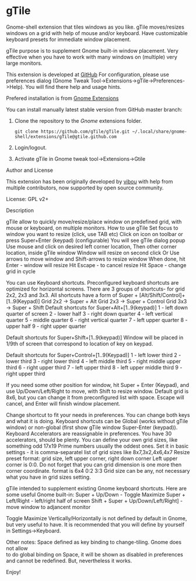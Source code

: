 gTile
===========

Gnome-shell extension that tiles windows as you like.
gTile moves/resizes windows on a grid with help of mouse and/or keyboard.
Have customizable keyboard presets for immediate window placement.

gTile purpose is to supplement Gnome built-in window placement.
Very effective when you have to work with many windows on (multiple) very large monitors.

This extension is developed at [GitHub](https://github.com/gTile)
For configuration, please use preferences dialog (Gnome Tweak Tool->Extensions->gTile->Preferences->Help).
You will find there help and usage hints.

Prefered installation is from [Gnome Extensions](https://extensions.gnome.org)

You can install manually latest stable version from GitHub master branch:

1. Clone the repository to the *Gnome* extensions folder.

   ```
   git clone https://github.com/gTile/gTile.git ~/.local/share/gnome-shell/extensions/gTile@gtile.github.com
   ```

2. Login/logout.

3. Activate gTile in Gnome tweak tool->Extensions->Gtile

Author and License

This extension has been originally developed by [vibou](https://github.com/vibou) with help from multiple contributors, now supported by open source community.

License: GPL v2+

Description
           
gTile allow to quickly move/resize/place window on predefined grid,
with mouse or keyboard, on multiple monitors.
How to use gTile
Set focus to window you want to resize (click, use TAB etc)
Click on icon on toolbar or press Super+Enter (keypad) (configurable)
You will see gTile dialog popup
Use mouse and click on desired left corner location,
Then other corner location, inside gTile window
Window will resize on second click
Or
Use arrows to move window and Shift-arrows to resize window
  When done, hit Enter - window will resize
  Hit Escape - to cancel resize
  Hit Space - change grid in cycle
  
You can use Keyboard shortcuts. 
Preconfigured keyboard shortcuts are optimized for horizontal screens.
There are 3 groups of shortcuts-
for grid 2x2, 2x3 and 3x3. All shortcuts have a form of
Super + [Alt/Shift/Control]+[1..9(Keypad)]
Grid 2x2 -> Super + Alt
Grid 2x3 -> Super + Control
Grid 3x3 -> Super + Shift
Default shortcuts for Super+Alt+[1..9(keypad)]
1 - left down quarter of screen
2 - lower half
3 - right down quarter
4 - left vertical quarter
5 - middle quarter
6 - right vertical quarter
7 - left upper quarter
8 - upper half
9 - right upper quarter

Default shortcuts for Super+Shift+[1..9(keypad)]
Window will be placed in 1/9th of screen that correspond to 
location of key on keypad.

Default shortcuts for Super+Control+[1..9(Keypad)]
1 - left lower third
2 - lower third
3 - right lower third
4 - left middle third
5 - right middle upper third
6 - right upper third
7 - left upper third
8 - left upper middle third
9 - right upper third

If you need some other position for window, hit Super + Enter (Keypad),
and use Up/Down/Left/Right to move, with Shift to resize window.
Default grid is 8x6, but you can change it from preconfigured list with space.
Escape will cancel, and Enter will finish window placement.

Change shortcut to fit your needs in preferences.
You can change both keys and what it is doing.
Keyboard shortcuts can be Global (works without gTile window)
or non-global (first show gTile window Super-Enter (keypad)).
Keyboard Accelerators are reassignable in preferences.
You have 30 accelerators, should be plenty.
You can define your own grid sizes, like something odd 17x19
Prime numbers usually the oddest ones.
Set it in basic settings - it is comma-separatel list of
grid sizes like 8x7,3x2,4x6,4x7
Resize preset format: grid size, left upper corner, right down corner
Left upper corner is 0:0.
Do not forget that you can grid dimension is one more then corner coordinate.
format is 6x4 0:2 3:3
Grid size can be any, not necessary what you have in grid sizes setting.

gTile intended to supplement existing Gnome keyboard shortcuts.
Here are some useful Gnome built-in:
Super + Up/Down - Toggle Maximize
Super + Left/Right - left/right half of screen
Shift + Super + Up/Down/Left/Right] - move window to adjancent monitor

Toggle Maximize Vertically/Horizontally is not defined by default in Gnome,
but very useful to have. It is recommended that you will define by yourself
in Settings->Keyboard.
                  
Other notes: Space defined as key binding to change-tiling. Gnome does not allow                  
to do global binding on Space, it will be shown as disabled in preferences
and cannot be redefined. But, nevertheless it works.

Enjoy!
